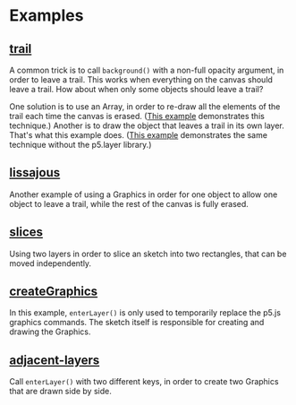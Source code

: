 # Examples

## [trail](./trail/)

A common trick is to call `background()` with a non-full opacity argument, in
order to leave a trail. This works when everything on the canvas should leave a
trail. How about when only some objects should leave a trail?

One solution is to use an Array, in order to re-draw all the elements of the
trail each time the canvas is erased. ([This
example](https://openprocessing.org/sketch/1031294) demonstrates this
technique.) Another is to draw the object that leaves a trail in its own layer.
That's what this example does. ([This
example](https://openprocessing.org/sketch/1031301) demonstrates the same
technique without the p5.layer library.)

## [lissajous](./lissajous/)

Another example of using a Graphics in order for one object to allow one
object to leave a trail, while the rest of the canvas is fully erased.

## [slices](./slices/)

Using two layers in order to slice an sketch into two rectangles, that can be
moved independently.

## [createGraphics](./createGraphics/)

In this example, `enterLayer()` is only used to temporarily replace the p5.js
graphics commands. The sketch itself is responsible for creating and drawing the
Graphics.

## [adjacent-layers](./adjacent-layers/)

Call `enterLayer()` with two different keys, in order to create two Graphics
that are drawn side by side.
